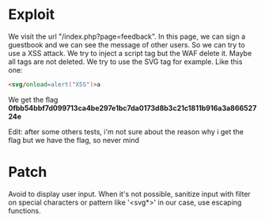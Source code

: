 # Exploit
We visit the url "/index.php?page=feedback". In this page, we can sign a guestbook and we can see the message of other users. So we can try to use a XSS attack. We try to inject a script tag but the WAF delete it. Maybe all tags are not deleted. We try to use the SVG tag for example. Like this one:

```HTML
<svg/onload=alert('XSS')>a
```

We get the flag **0fbb54bbf7d099713ca4be297e1bc7da0173d8b3c21c1811b916a3a86652724e**

Edit: after some others tests, i'm not sure about the reason why i get the flag but we have the flag, so never mind

# Patch
Avoid to display user input. When it's not possible, sanitize input with filter on special characters or pattern like '<svg*>' in our case, use escaping functions.
